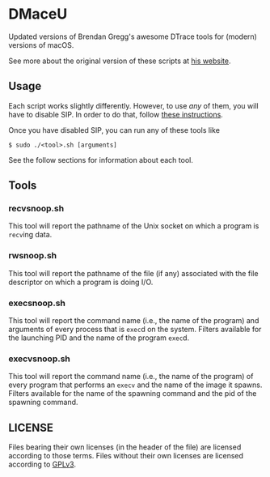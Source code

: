 # DMaceU

Updated versions of Brendan Gregg's awesome DTrace tools for (modern) versions
of macOS.

See more about the original version of these scripts at [his website](https://www.brendangregg.com/dtrace.html).

## Usage

Each script works slightly differently. However, to use *any* of them,
you will have to disable SIP. In order to do that, follow [these instructions](https://developer.apple.com/documentation/security/disabling_and_enabling_system_integrity_protection).

Once you have disabled SIP, you can run any of these tools like

```console
$ sudo ./<tool>.sh [arguments]
```

See the follow sections for information about each tool.

## Tools

### recvsnoop.sh

This tool will report the pathname of the Unix socket on which a program is
`recv`ing data.

### rwsnoop.sh

This tool will report the pathname of the file (if any) associated with the
file descriptor on which a program is doing I/O.

### execsnoop.sh

This tool will report the command name (i.e., the name of the program) and
arguments of every process that is `exec`d on the system. Filters available
for the launching PID and the name of the program `exec`d.

### execvsnoop.sh

This tool will report the command name (i.e., the name of the program) of
every program that performs an `execv` and the name of the image it spawns.
Filters available for the name of the spawning command and the pid of 
the spawning command.

## LICENSE

Files bearing their own licenses (in the header of the file) are
licensed according to those terms. Files without their own licenses are
licensed according to [GPLv3](./LICENSE).
